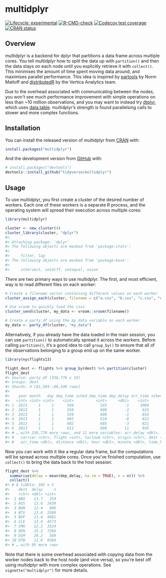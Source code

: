 
<!-- README.md is generated from README.Rmd. Please edit that file -->

# multidplyr

<!-- badges: start -->

[![Lifecycle:
experimental](https://img.shields.io/badge/lifecycle-experimental-orange.svg)](https://lifecycle.r-lib.org/articles/stages.html#experimental)
[![R-CMD-check](https://github.com/tidyverse/multidplyr/workflows/R-CMD-check/badge.svg)](https://github.com/tidyverse/multidplyr/actions)
[![Codecov test
coverage](https://codecov.io/gh/tidyverse/multidplyr/branch/master/graph/badge.svg)](https://codecov.io/gh/tidyverse/multidplyr?branch=master)
[![CRAN
status](https://www.r-pkg.org/badges/version/multidplyr)](https://cran.r-project.org/package=multidplyr)
<!-- badges: end -->

## Overview

multidplyr is a backend for dplyr that partitions a data frame across
multiple cores. You tell multidplyr how to split the data up with
`partition()` and then the data stays on each node until you explicitly
retrieve it with `collect()`. This minimises the amount of time spent
moving data around, and maximises parallel performance. This idea is
inspired by [partools](https://github.com/matloff/partools) by Norm
Matloff and [distributedR](https://github.com/vertica/DistributedR) by
the Vertica Analytics team.

Due to the overhead associated with communicating between the nodes, you
won’t see much performance improvement with simple operations on less
than \~10 million observations, and you may want to instead try
[dtplyr](https://dtplyr.tidyverse.org/), which uses
[data.table](https://R-datatable.com/). multidplyr’s strength is found
parallelsing calls to slower and more complex functions.

## Installation

You can install the released version of multidplyr from
[CRAN](https://CRAN.R-project.org) with:

``` r
install.packages("multidplyr")
```

And the development version from [GitHub](https://github.com/) with:

``` r
# install.packages("devtools")
devtools::install_github("tidyverse/multidplyr")
```

## Usage

To use multidplyr, you first create a cluster of the desired number of
workers. Each one of these workers is a separate R process, and the
operating system will spread their execution across multiple cores:

``` r
library(multidplyr)

cluster <- new_cluster(4)
cluster_library(cluster, "dplyr")
#> 
#> Attaching package: 'dplyr'
#> The following objects are masked from 'package:stats':
#> 
#>     filter, lag
#> The following objects are masked from 'package:base':
#> 
#>     intersect, setdiff, setequal, union
```

There are two primary ways to use multidplyr. The first, and most
efficient, way is to read different files on each worker:

``` r
# Create a filename vector containing different values on each worker
cluster_assign_each(cluster, filename = c("a.csv", "b.csv", "c.csv", "d.csv"))

# Use vroom to quickly load the csvs
cluster_send(cluster, my_data <- vroom::vroom(filename))

# Create a party_df using the my_data variable on each worker
my_data <- party_df(cluster, "my_data")
```

Alternatively, if you already have the data loaded in the main session,
you can use `partition()` to automatically spread it across the workers.
Before calling `partition()`, it’s a good idea to call `group_by()` to
ensure that all of the observations belonging to a group end up on the
same worker.

``` r
library(nycflights13)

flight_dest <- flights %>% group_by(dest) %>% partition(cluster)
flight_dest
#> Source: party_df [336,776 x 19]
#> Groups: dest
#> Shards: 4 [81,594--86,548 rows]
#> 
#>    year month   day dep_time sched_dep_time dep_delay arr_time sched_arr_time
#>   <int> <int> <int>    <int>          <int>     <dbl>    <int>          <int>
#> 1  2013     1     1      544            545        -1     1004           1022
#> 2  2013     1     1      558            600        -2      923            937
#> 3  2013     1     1      559            600        -1      854            902
#> 4  2013     1     1      602            610        -8      812            820
#> 5  2013     1     1      602            605        -3      821            805
#> 6  2013     1     1      611            600        11      945            931
#> # … with 336,770 more rows, and 11 more variables: arr_delay <dbl>,
#> #   carrier <chr>, flight <int>, tailnum <chr>, origin <chr>, dest <chr>,
#> #   air_time <dbl>, distance <dbl>, hour <dbl>, minute <dbl>, time_hour <dttm>
```

Now you can work with it like a regular data frame, but the computations
will be spread across multiple cores. Once you’ve finished computation,
use `collect()` to bring the data back to the host session:

``` r
flight_dest %>% 
  summarise(delay = mean(dep_delay, na.rm = TRUE), n = n()) %>% 
  collect()
#> # A tibble: 105 x 3
#>    dest  delay     n
#>    <chr> <dbl> <int>
#>  1 ABQ    13.7   254
#>  2 AUS    13.0  2439
#>  3 BQN    12.4   896
#>  4 BTV    13.6  2589
#>  5 BUF    13.4  4681
#>  6 CLE    13.4  4573
#>  7 CMH    12.2  3524
#>  8 DEN    15.2  7266
#>  9 DSM    26.2   569
#> 10 DTW    11.8  9384
#> # … with 95 more rows
```

Note that there is some overhead associated with copying data from the
worker nodes back to the host node (and vice versa), so you’re best off
using multidplyr with more complex operations. See
`vignette("multidplyr")` for more details.
